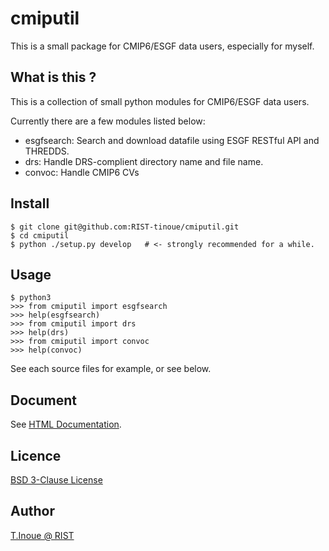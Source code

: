cmiputil
========

This is a small package for CMIP6/ESGF data users, especially for myself.

## What is this ?
This is a collection of small python modules for CMIP6/ESGF data users.

Currently there are a few modules listed below:

- esgfsearch: Search and download datafile using ESGF RESTful API and THREDDS.
- drs: Handle DRS-complient directory name and file name.
- convoc: Handle CMIP6 CVs

## Install

    $ git clone git@github.com:RIST-tinoue/cmiputil.git
    $ cd cmiputil
    $ python ./setup.py develop   # <- strongly recommended for a while.

## Usage

    $ python3
    >>> from cmiputil import esgfsearch
    >>> help(esgfsearch)
    >>> from cmiputil import drs
    >>> help(drs)
    >>> from cmiputil import convoc
    >>> help(convoc)

See each source files for example, or see below. 

## Document

See [HTML Documentation](https://rist-tinoue.github.io/cmiputil/index.html).

## Licence

[BSD 3-Clause License](https://github.com/RIST-tinoue/cmiputil/blob/master/LICENSE)

## Author

[T.Inoue @ RIST](https://github.com/RIST-tinoue)
